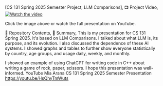 [CS 131 Spring 2025 Semester Project, LLM Comparisons],
📺 Project Video,
[![Watch the video](https://img.youtube.com/vi/HsQhyTmWuts/0.jpg)](https://youtu.be/HsQhyTmWuts)

Click the image above or watch the full presentation on YouTube.

📂 Repository Contents,
📝 Summary,
This is my presentation for CS 131 Spring 2025. It's based on LLM Comparisons. I talked about what LLM is, its purpose, and its evolution. I also discussed the dependence of these AI systems. I showed graphs and tables to further show everyone statistically by country, age groups, and usage daily, weekly, and monthly. 

I showed an example of using ChatGPT for writing code in C++ about writing a game of rock, paper, scissors. I hope this presentation was well-informed.
YouTube
Mia Arana
CS 131 Spring 2025 Semester Presentation
https://youtu.be/HsQhyTmWuts 
